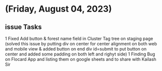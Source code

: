 # (Friday, August 04, 2023)
## issue Tasks
1 Fixed Add button &  forest name field in Cluster Tag tree on staging page
  (solved this issue by putting div on center for center alignment on both web and mobile view & added button on end div id=submit to put button on center and added some padding on both left and righyt side)
1 Finding Bug on Flocard App and listing them on google sheets and to share with Kailash Sir  
